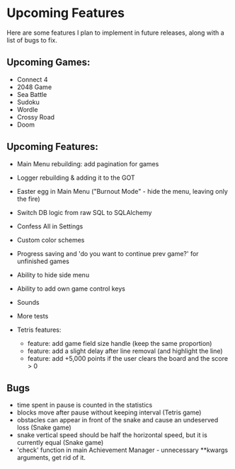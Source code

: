 # Upcoming Features
Here are some features I plan to implement in future releases, along with a list of bugs to fix.


## Upcoming Games:
- Connect 4
- 2048 Game
- Sea Battle
- Sudoku
- Wordle
- Crossy Road
- Doom

## Upcoming Features:
- Main Menu rebuilding: add pagination for games
- Logger rebuilding & adding it to the GOT
- Easter egg in Main Menu ("Burnout Mode" - hide the menu, leaving only the fire)
- Switch DB logic from raw SQL to SQLAlchemy
- Confess All in Settings
- Custom color schemes
- Progress saving and 'do you want to continue prev game?' for unfinished games
- Ability to hide side menu
- Ability to add own game control keys
- Sounds
- More tests

- Tetris features:
    - feature: add game field size handle (keep the same proportion)
    - feature: add a slight delay after line removal (and highlight the line)
    - feature: add +5,000 points if the user clears the board and the score > 0

## Bugs
- time spent in pause is counted in the statistics
- blocks move after pause without keeping interval (Tetris game)
- obstacles can appear in front of the snake and cause an undeserved loss (Snake game)
- snake vertical speed should be half the horizontal speed, but it is currently equal (Snake game)
- 'check' function in main Achievement Manager - unnecessary **kwargs arguments, get rid of it.

